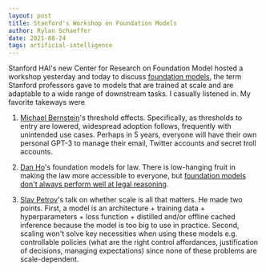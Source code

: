 ```yaml
---
layout: post
title: Stanford's Workshop on Foundation Models
author: Rylan Schaeffer
date: 2021-08-24
tags: artificial-intelligence
---
```


Stanford HAI's new Center for Research on Foundation Model hosted a workshop
yesterday and today to discuss [foundation models](https://arxiv.org/abs/2108.07258?sf149288348=1),
the term Stanford professors gave to models that are trained at scale and are adaptable to a wide
range of downstream tasks. I casually listened in. My favorite takeways were 

1. [Michael Bernstein](https://hci.stanford.edu/msb/)'s threshold effects. Specifically, as thresholds to entry are lowered,
 widespread adoption follows, frequently with unintended use cases. Perhaps in 5 years, everyone
 will have their own personal GPT-3 to manage their email, Twitter accounts and secret troll accounts.

2. [Dan Ho](https://law.stanford.edu/directory/daniel-e-ho/)'s foundation models for law. There is low-hanging fruit in making the law more accessible
 to everyone, but [foundation models don't always perform well at legal reasoning](https://dho.stanford.edu/wp-content/uploads/CaseHOLD.pdf).

3. [Slav Petrov](https://research.google/people/author38945/)'s talk on whether scale is all that matters.
 He made two points. First, a model is an architecture + training data + hyperparameters + loss function +
 distilled and/or offline cached inference because the model is too big to use in practice. Second,
 scaling won't solve key necessities when using these models e.g.  controllable policies (what are the right
 control affordances, justification of decisions, managing expectations) since none of these
 problems are scale-dependent.
